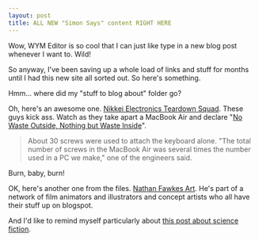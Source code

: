 ```yaml
---
layout: post
title: ALL NEW "Simon Says" content RIGHT HERE
---
```

<p>Wow, WYM Editor is so cool that I can just like type in a new blog post whenever I want to. Wild!</p><p>So anyway, I've been saving up a whole load of links and stuff for months until I had this new site all sorted out. So here's something.</p><p>Hmm... where did my "stuff to blog about" folder go?</p><p>Oh, here's an awesome one. <a href="http://techon.nikkeibp.co.jp/english/special/teardown/">Nikkei Electronics Teardown Squad</a>. These guys kick ass. Watch as they take apart a MacBook Air and declare "<a href="http://techon.nikkeibp.co.jp/english/NEWS_EN/20080220/147736/">No Waste Outside, Nothing but Waste Inside</a>".</p><blockquote><p>About 30 screws were used to attach the keyboard alone. "The total number of screws in the MacBook Air was several times the number used in a PC we make," one of the engineers said. </p></blockquote><p>Burn, baby, burn!</p><p>OK, here's another one from the files. <a href="http://nathanfowkes.blogspot.com/">Nathan Fawkes Art</a>. He's part of a network of film animators and illustrators and concept artists who all have their stuff up on blogspot.</p><p>And I'd like to remind myself particularly about <a href="http://nathanfowkes.blogspot.com/2008/02/science-fiction.html">this post about science fiction</a>.</p>
